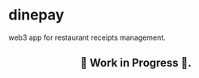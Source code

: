 # dinepay
web3 app for restaurant receipts management.

<h2 align='center'>🚧 Work in Progress 🚧.</h2>
